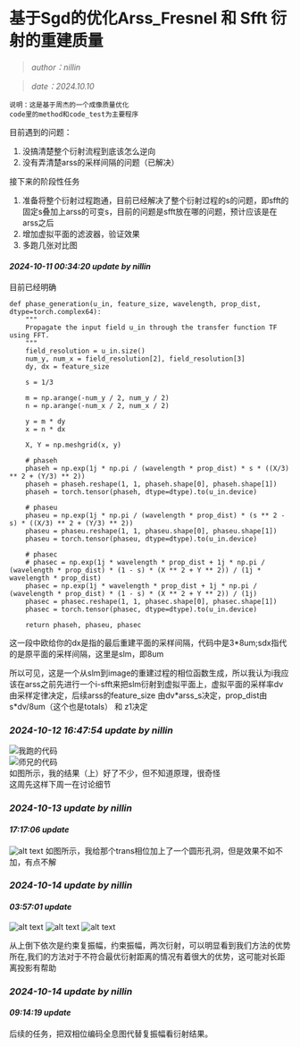 # 基于Sgd的优化Arss_Fresnel 和 Sfft 衍射的重建质量

> *author：nillin*

> *date：2024.10.10*

    说明：这是基于周杰的一个成像质量优化    
    code里的method和code_test为主要程序

目前遇到的问题：

1. 没搞清楚整个衍射流程到底该怎么逆向
2. 没有弄清楚arss的采样间隔的问题（已解决）

接下来的阶段性任务

1. 准备将整个衍射过程跑通，目前已经解决了整个衍射过程的s的问题，即sfft的固定s叠加上arss的可变s，目前的问题是sfft放在哪的问题，预计应该是在arss之后
2. 增加虚拟平面的滤波器，验证效果
3. 多跑几张对比图

#### *2024-10-11 00:34:20 update by nillin*

目前已经明确

```
def phase_generation(u_in, feature_size, wavelength, prop_dist, dtype=torch.complex64):
    """
    Propagate the input field u_in through the transfer function TF using FFT.
    """
    field_resolution = u_in.size()
    num_y, num_x = field_resolution[2], field_resolution[3]
    dy, dx = feature_size

    s = 1/3

    m = np.arange(-num_y / 2, num_y / 2)
    n = np.arange(-num_x / 2, num_x / 2)

    y = m * dy
    x = n * dx

    X, Y = np.meshgrid(x, y)

    # phaseh
    phaseh = np.exp(1j * np.pi / (wavelength * prop_dist) * s * ((X/3) ** 2 + (Y/3) ** 2))
    phaseh = phaseh.reshape(1, 1, phaseh.shape[0], phaseh.shape[1])
    phaseh = torch.tensor(phaseh, dtype=dtype).to(u_in.device)

    # phaseu
    phaseu = np.exp(1j * np.pi / (wavelength * prop_dist) * (s ** 2 - s) * ((X/3) ** 2 + (Y/3) ** 2))
    phaseu = phaseu.reshape(1, 1, phaseu.shape[0], phaseu.shape[1])
    phaseu = torch.tensor(phaseu, dtype=dtype).to(u_in.device)

    # phasec
    # phasec = np.exp(1j * wavelength * prop_dist + 1j * np.pi / (wavelength * prop_dist) * (1 - s) * (X ** 2 + Y ** 2)) / (1j * wavelength * prop_dist)
    phasec = np.exp(1j * wavelength * prop_dist + 1j * np.pi / (wavelength * prop_dist) * (1 - s) * (X ** 2 + Y ** 2)) / (1j)
    phasec = phasec.reshape(1, 1, phasec.shape[0], phasec.shape[1])
    phasec = torch.tensor(phasec, dtype=dtype).to(u_in.device)

    return phaseh, phaseu, phasec
```

这一段中欧给你的dx是指的最后重建平面的采样间隔，代码中是3*8um;sdx指代的是原平面的采样间隔，这里是slm，即8um

所以可见，这是一个从slm到image的重建过程的相位函数生成，所以我认为i我应该在arss之前先进行一个i-sfft来把slm衍射到虚拟平面上，虚拟平面的采样率dv由采样定律决定，后续arss的feature_size 由dv\*arss_s决定，prop_dist由s\*dv/8um（这个也是totals） 和 z1决定

### *2024-10-12 16:47:54 update by nillin*

![我跑的代码](result/beta1.png)    
![师兄的代码](result/image1.png)    
如图所示，我的结果（上）好了不少，但不知道原理，很奇怪    
这周先这样下周一在讨论细节    

### *2024-10-13 update by nillin*

#### *17:17:06 update*

![alt text](result/beta2WighRect.png)
    如图所示，我给那个trans相位加上了一个圆形孔洞，但是效果不如不加，有点不解

### *2024-10-14 update by nillin*

#### *03:57:01 update*

![alt text](result/beta3.png)
![alt text](result/beta3withjustamp.png)
![alt text](result/beta3withnosgd.png)

从上倒下依次是约束复振幅，约束振幅，两次衍射，可以明显看到我们方法的优势所在,我们的方法对于不符合最优衍射距离的情况有着很大的优势，这可能对长距离投影有帮助


### *2024-10-14 update by nillin*
#### *09:14:19 update*
后续的任务，把双相位编码全息图代替复振幅看衍射结果。

